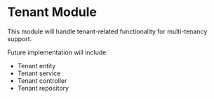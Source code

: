 # Tenant Module

This module will handle tenant-related functionality for multi-tenancy support.

Future implementation will include:
- Tenant entity
- Tenant service
- Tenant controller
- Tenant repository 